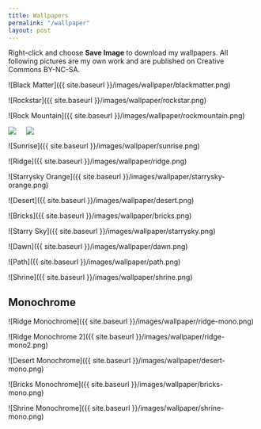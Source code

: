 ```yaml
---
title: Wallpapers
permalink: "/wallpaper"
layout: post
---
```


Right-click and choose **Save Image** to download my wallpapers. All following pictures are my own work and are published on Creative Commons BY-NC-SA.

![Black Matter]({{ site.baseurl }}/images/wallpaper/blackmatter.png)

![Rockstar]({{ site.baseurl }}/images/wallpaper/rockstar.png)

![Rock Mountain]({{ site.baseurl }}/images/wallpaper/rockmountain.png)

<div style="display: flex; flex-direction: row">
  <div><img src="{{ site.baseurl }}/images/wallpaper/vertex.png" /></div>
  <div style="margin-left: 20px"><img src="{{ site.baseurl }}/images/wallpaper/vertex2.png" /></div>
</div>

![Sunrise]({{ site.baseurl }}/images/wallpaper/sunrise.png)

![Ridge]({{ site.baseurl }}/images/wallpaper/ridge.png)

![Starrysky Orange]({{ site.baseurl }}/images/wallpaper/starrysky-orange.png)

![Desert]({{ site.baseurl }}/images/wallpaper/desert.png)

![Bricks]({{ site.baseurl }}/images/wallpaper/bricks.png)

![Starry Sky]({{ site.baseurl }}/images/wallpaper/starrysky.png)

![Dawn]({{ site.baseurl }}/images/wallpaper/dawn.png)

![Path]({{ site.baseurl }}/images/wallpaper/path.png)

![Shrine]({{ site.baseurl }}/images/wallpaper/shrine.png)

## Monochrome

![Ridge Monochrome]({{ site.baseurl }}/images/wallpaper/ridge-mono.png)

![Ridge Monochrome 2]({{ site.baseurl }}/images/wallpaper/ridge-mono2.png)

![Desert Monochrome]({{ site.baseurl }}/images/wallpaper/desert-mono.png)

![Bricks Monochrome]({{ site.baseurl }}/images/wallpaper/bricks-mono.png)

![Shrine Monochrome]({{ site.baseurl }}/images/wallpaper/shrine-mono.png)
